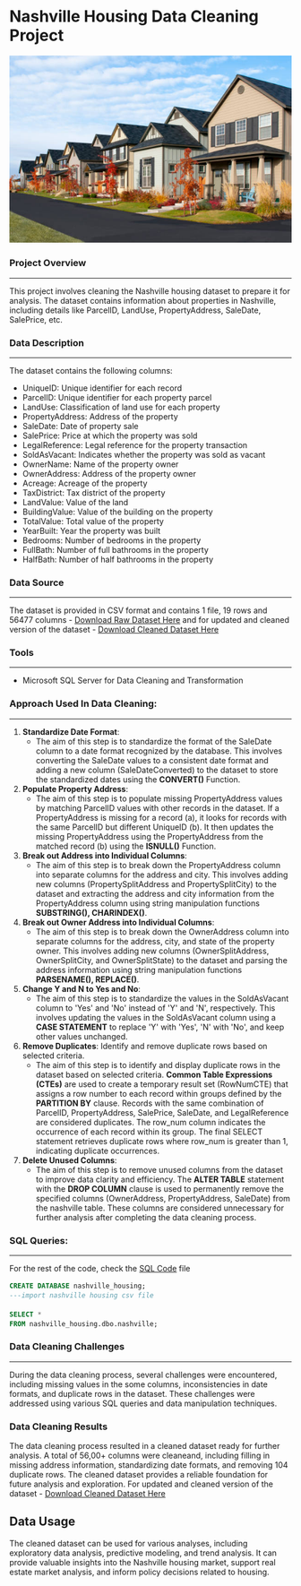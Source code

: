 # Nashville Housing Data Cleaning Project
![Housing](image-housing.jpg)

### Project Overview
---
This project involves cleaning the Nashville housing dataset to prepare it for analysis. The dataset contains information about properties in Nashville, including details like ParcelID, LandUse, PropertyAddress, SaleDate, SalePrice, etc.

### Data Description
---
The dataset contains the following columns:
- UniqueID: Unique identifier for each record
- ParcelID: Unique identifier for each property parcel
- LandUse: Classification of land use for each property
- PropertyAddress: Address of the property
- SaleDate: Date of property sale
- SalePrice: Price at which the property was sold
- LegalReference: Legal reference for the property transaction
- SoldAsVacant: Indicates whether the property was sold as vacant
- OwnerName: Name of the property owner
- OwnerAddress: Address of the property owner
- Acreage: Acreage of the property
- TaxDistrict: Tax district of the property
- LandValue: Value of the land
- BuildingValue: Value of the building on the property
- TotalValue: Total value of the property
- YearBuilt: Year the property was built
- Bedrooms: Number of bedrooms in the property
- FullBath: Number of full bathrooms in the property
- HalfBath: Number of half bathrooms in the property

### Data Source
---
The dataset is provided in CSV format and contains 1 file, 19 rows and 56477 columns - [Download Raw Dataset Here](NashvilleHousing.csv) and for updated and cleaned version of the dataset - [Download Cleaned Dataset Here](NashvilleHousing-Cleaned.csv) 

### Tools
---
- Microsoft SQL Server for Data Cleaning and Transformation
  
### Approach Used In Data Cleaning:
---
1. **Standardize Date Format**:
   - The aim of this step is to standardize the format of the SaleDate column to a date format recognized by the database. This involves converting the SaleDate values to a consistent date format and adding a new column (SaleDateConverted) to the dataset to store the standardized dates using the **CONVERT()** Function.
2. **Populate Property Address**:
   - The aim of this step is to populate missing PropertyAddress values by matching ParcelID values with other records in the dataset. If a PropertyAddress is missing for a record (a), it looks for records with the same ParcelID but different UniqueID (b). It then updates the missing PropertyAddress using the PropertyAddress from the matched record (b) using the **ISNULL()** Function.
3. **Break out Address into Individual Columns**:
   - The aim of this step is to break down the PropertyAddress column into separate columns for the address and city. This involves adding new columns (PropertySplitAddress and PropertySplitCity) to the dataset and extracting the address and city information from the PropertyAddress column using string manipulation functions **SUBSTRING(), CHARINDEX()**.
4. **Break out Owner Address into Individual Columns**:
   - The aim of this step is to break down the OwnerAddress column into separate columns for the address, city, and state of the property owner. This involves adding new columns (OwnerSplitAddress, OwnerSplitCity, and OwnerSplitState) to the dataset and parsing the address information using string manipulation functions **PARSENAME(), REPLACE()**.
5. **Change Y and N to Yes and No**:
    -  The aim of this step is to standardize the values in the SoldAsVacant column to 'Yes' and 'No' instead of 'Y' and 'N', respectively. This involves updating the values in the SoldAsVacant column using a **CASE STATEMENT** to replace 'Y' with 'Yes', 'N' with 'No', and keep other values unchanged.
6. **Remove Duplicates**: Identify and remove duplicate rows based on selected criteria.
    -  The aim of this step is to identify and display duplicate rows in the dataset based on selected criteria. **Common Table Expressions (CTEs)** are used to create a temporary result set (RowNumCTE) that assigns a row number to each record within groups defined by the **PARTITION BY** clause. Records with the same combination of ParcelID, PropertyAddress, SalePrice, SaleDate, and LegalReference are considered duplicates. The row_num column indicates the occurrence of each record within its group. The final SELECT statement retrieves duplicate rows where row_num is greater than 1, indicating duplicate occurrences.
7. **Delete Unused Columns**:
    - The aim of this step is to remove unused columns from the dataset to improve data clarity and efficiency. The **ALTER TABLE** statement with the **DROP COLUMN** clause is used to permanently remove the specified columns (OwnerAddress, PropertyAddress, SaleDate) from the nashville table. These columns are considered unnecessary for further analysis after completing the data cleaning process.

### SQL Queries:
---
For the rest of the code, check the [SQL Code](nashville-housing.sql) file
```SQL
CREATE DATABASE nashville_housing;
---import nashville housing csv file

SELECT *
FROM nashville_housing.dbo.nashville;

```

### Data Cleaning Challenges
---
During the data cleaning process, several challenges were encountered, including missing values in the some columns, inconsistencies in date formats, and duplicate rows in the dataset. These challenges were addressed using various SQL queries and data manipulation techniques.

### Data Cleaning Results
The data cleaning process resulted in a cleaned dataset ready for further analysis. A total of 56,00+ columns were cleaneand, including filling in missing address information, standardizing date formats, and removing 104 duplicate rows. The cleaned dataset provides a reliable foundation for future analysis and exploration. For updated and cleaned version of the dataset - [Download Cleaned Dataset Here](NashvilleHousing-Cleaned.csv) 

## Data Usage
The cleaned dataset can be used for various analyses, including exploratory data analysis, predictive modeling, and trend analysis. It can provide valuable insights into the Nashville housing market, support real estate market analysis, and inform policy decisions related to housing.




